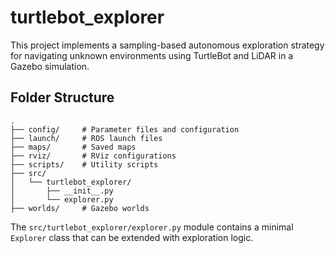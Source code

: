 # turtlebot_explorer

This project implements a sampling-based autonomous exploration strategy for navigating unknown environments using TurtleBot and LiDAR in a Gazebo simulation.

## Folder Structure

```
.
├── config/     # Parameter files and configuration
├── launch/     # ROS launch files
├── maps/       # Saved maps
├── rviz/       # RViz configurations
├── scripts/    # Utility scripts
├── src/
│   └── turtlebot_explorer/
│       ├── __init__.py
│       └── explorer.py
├── worlds/     # Gazebo worlds
```

The `src/turtlebot_explorer/explorer.py` module contains a minimal `Explorer` class that can be extended with exploration logic.
